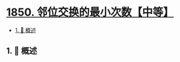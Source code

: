 # [1850. 邻位交换的最小次数【中等】](https://github.com/Tdahuyou/TNotes.leetcode/tree/main/notes/1850.%20%E9%82%BB%E4%BD%8D%E4%BA%A4%E6%8D%A2%E7%9A%84%E6%9C%80%E5%B0%8F%E6%AC%A1%E6%95%B0%E3%80%90%E4%B8%AD%E7%AD%89%E3%80%91)

<!-- region:toc -->

- [1. 📝 概述](#1--概述)

<!-- endregion:toc -->

## 1. 📝 概述
